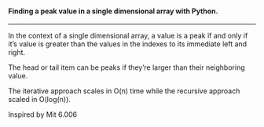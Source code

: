 
#### Finding a peak value in a single dimensional array with Python.

---

In the context of a single dimensional array, a value is a peak if and only if it’s value is greater than the values in the indexes to its immediate left and right.

The head or tail item can be peaks if they’re larger than their neighboring value.

The iterative approach scales in O(n) time while the recursive approach
scaled in O(log(n)).

Inspired by Mit 6.006

